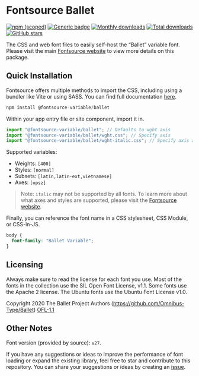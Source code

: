 # Fontsource Ballet

[![npm (scoped)](https://img.shields.io/npm/v/@fontsource-variable/ballet?color=brightgreen)](https://www.npmjs.com/package/@fontsource-variable/ballet) [![Generic badge](https://img.shields.io/badge/fontsource-passing-brightgreen)](https://github.com/fontsource/fontsource) [![Monthly downloads](https://badgen.net/npm/dm/@fontsource-variable/ballet)](https://github.com/fontsource/fontsource) [![Total downloads](https://badgen.net/npm/dt/@fontsource-variable/ballet)](https://github.com/fontsource/fontsource) [![GitHub stars](https://img.shields.io/github/stars/fontsource/fontsource.svg?style=social&label=Star)](https://github.com/fontsource/fontsource/stargazers)

The CSS and web font files to easily self-host the “Ballet” variable font. Please visit the main [Fontsource website](https://fontsource.org/fonts/ballet) to view more details on this package.

## Quick Installation

Fontsource offers multiple methods to import the CSS, including using a bundler like Vite or using SASS. You can find full documentation [here](https://fontsource.org/docs/getting-started/introduction).

```javascript
npm install @fontsource-variable/ballet
```

Within your app entry file or site component, import it in.

```javascript
import "@fontsource-variable/ballet"; // Defaults to wght axis
import "@fontsource-variable/ballet/wght.css"; // Specify axis
import "@fontsource-variable/ballet/wght-italic.css"; // Specify axis and style
```

Supported variables:
- Weights: `[400]`
- Styles: `[normal]`
- Subsets: `[latin,latin-ext,vietnamese]`
- Axes: `[opsz]`

> Note: `italic` may not be supported by all fonts. To learn more about what axes and styles are supported, please visit the [Fontsource website](https://fontsource.org/fonts/ballet).

Finally, you can reference the font name in a CSS stylesheet, CSS Module, or CSS-in-JS.

```css
body {
  font-family: "Ballet Variable";
}
```

## Licensing
Always make sure to read the license for each font you use. Most of the fonts in the collection use the SIL Open Font License, v1.1. Some fonts use the Apache 2 license. The Ubuntu fonts use the Ubuntu Font License v1.0.

Copyright 2020 The Ballet Project Authors (https://github.com/Omnibus-Type/Ballet)
[OFL-1.1](http://scripts.sil.org/OFL)

## Other Notes
Font version (provided by source): `v27`.

If you have any suggestions or ideas to improve the performance of font loading or expand the existing library, feel free to star and contribute to this repository. You can share your suggestions or ideas by creating an [issue](https://github.com/fontsource/fontsource/issues).